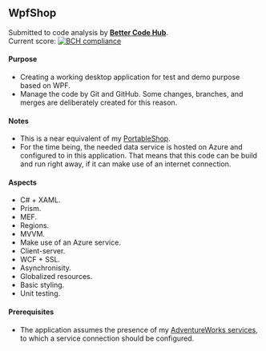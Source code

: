 ## WpfShop

Submitted to code analysis by **[Better Code Hub](https://bettercodehub.com)**.  
Current score: [![BCH compliance](https://bettercodehub.com/edge/badge/a-einstein/WpfShop)](https://bettercodehub.com)  

#### Purpose
* Creating a working desktop application for test and demo purpose based on WPF.
* Manage the code by Git and GitHub. Some changes, branches, and merges are deliberately created for this reason.

#### Notes
* This is a near equivalent of my [PortableShop](https://github.com/a-einstein/PortableShop).
* For the time being, the needed data service is hosted on Azure and configured to in this application. That means that this code can be build and run right away, if it can make use of an internet connection.

#### Aspects
* C# + XAML.
* Prism.
* MEF.
* Regions.
* MVVM.
* Make use of an Azure service.
* Client-server.
* WCF + SSL.
* Asynchronisity.
* Globalized resources.
* Basic styling.
* Unit testing.

#### Prerequisites
* The application assumes the presence of my [AdventureWorks services](https://github.com/a-einstein/AdventureWorks/blob/master/README.md), to which a service connection should be configured.
